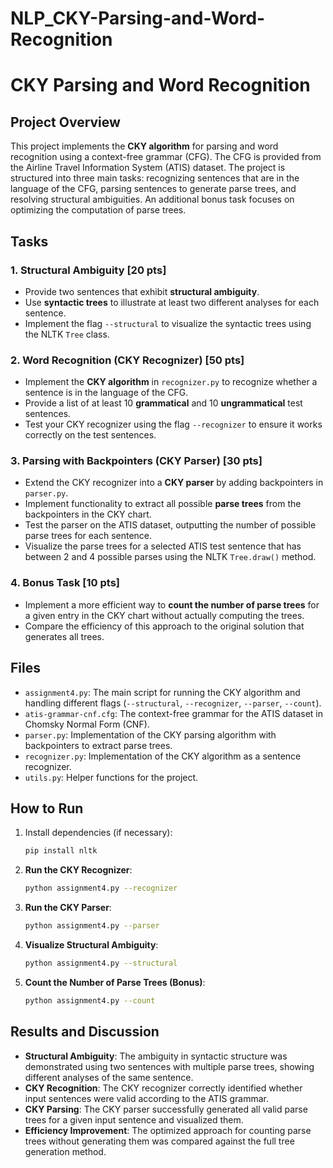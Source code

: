 # NLP_CKY-Parsing-and-Word-Recognition

# CKY Parsing and Word Recognition

## Project Overview

This project implements the **CKY algorithm** for parsing and word recognition using a context-free grammar (CFG). The CFG is provided from the Airline Travel Information System (ATIS) dataset. The project is structured into three main tasks: recognizing sentences that are in the language of the CFG, parsing sentences to generate parse trees, and resolving structural ambiguities. An additional bonus task focuses on optimizing the computation of parse trees.

## Tasks

### 1. **Structural Ambiguity** [20 pts]
   - Provide two sentences that exhibit **structural ambiguity**.
   - Use **syntactic trees** to illustrate at least two different analyses for each sentence.
   - Implement the flag `--structural` to visualize the syntactic trees using the NLTK `Tree` class.

### 2. **Word Recognition (CKY Recognizer)** [50 pts]
   - Implement the **CKY algorithm** in `recognizer.py` to recognize whether a sentence is in the language of the CFG.
   - Provide a list of at least 10 **grammatical** and 10 **ungrammatical** test sentences.
   - Test your CKY recognizer using the flag `--recognizer` to ensure it works correctly on the test sentences.

### 3. **Parsing with Backpointers (CKY Parser)** [30 pts]
   - Extend the CKY recognizer into a **CKY parser** by adding backpointers in `parser.py`.
   - Implement functionality to extract all possible **parse trees** from the backpointers in the CKY chart.
   - Test the parser on the ATIS dataset, outputting the number of possible parse trees for each sentence.
   - Visualize the parse trees for a selected ATIS test sentence that has between 2 and 4 possible parses using the NLTK `Tree.draw()` method.

### 4. **Bonus Task** [10 pts]
   - Implement a more efficient way to **count the number of parse trees** for a given entry in the CKY chart without actually computing the trees.
   - Compare the efficiency of this approach to the original solution that generates all trees.

## Files

- `assignment4.py`: The main script for running the CKY algorithm and handling different flags (`--structural`, `--recognizer`, `--parser`, `--count`).
- `atis-grammar-cnf.cfg`: The context-free grammar for the ATIS dataset in Chomsky Normal Form (CNF).
- `parser.py`: Implementation of the CKY parsing algorithm with backpointers to extract parse trees.
- `recognizer.py`: Implementation of the CKY algorithm as a sentence recognizer.
- `utils.py`: Helper functions for the project.

## How to Run

1. Install dependencies (if necessary):
   ```bash
   pip install nltk
   ```

2. **Run the CKY Recognizer**:
   ```bash
   python assignment4.py --recognizer
   ```

3. **Run the CKY Parser**:
   ```bash
   python assignment4.py --parser
   ```

4. **Visualize Structural Ambiguity**:
   ```bash
   python assignment4.py --structural
   ```

5. **Count the Number of Parse Trees (Bonus)**:
   ```bash
   python assignment4.py --count
   ```

## Results and Discussion

- **Structural Ambiguity**: The ambiguity in syntactic structure was demonstrated using two sentences with multiple parse trees, showing different analyses of the same sentence.
- **CKY Recognition**: The CKY recognizer correctly identified whether input sentences were valid according to the ATIS grammar.
- **CKY Parsing**: The CKY parser successfully generated all valid parse trees for a given input sentence and visualized them.
- **Efficiency Improvement**: The optimized approach for counting parse trees without generating them was compared against the full tree generation method.
